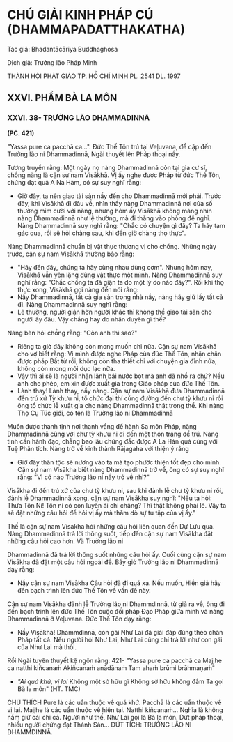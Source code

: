 # CHÚ GIẢI KINH PHÁP CÚ (DHAMMAPADATTHAKATHA)

Tác giả: Bhadantācāriya Buddhaghosa

Dịch giả: Trưởng lão Pháp Minh

THÀNH HỘI PHẬT GIÁO TP. HỒ CHÍ MINH
PL. 2541 DL. 1997

## XXVI. PHẨM BÀ LA MÔN

### XXVI. 38- TRƯỞNG LÃO DHAMMADINNĀ

**(PC. 421)**

"Yassa pure ca pacchā ca...". Đức Thế Tôn trú tại Veḷuvana, đề cập đến Trưởng lão ni
Dhammadinnā, Ngài thuyết lên Pháp thoại nầy.

Tương truyển rằng: Một ngày nọ nàng Dhammadinnā còn tại gia cư sĩ, chồng nàng là cận sự nam Visākhā. Vị ấy nghe được Pháp từ đức Thế Tôn, chứng đạt quả A Na Hàm, có sự suy nghĩ rằng:

- Giờ đây, ta nên giao tài sản nầy đến cho Dhammadinnā mới phải.
  Trước đây, khi Visākhā đi đâu về, nhìn thấy nàng Dhammadinnā nơi cửa sổ thường mỉm cười với nàng, nhưng hôm ấy Visākhā không màng nhìn nàng Dhammadinnā như lệ thường, mà đi thẳng vào phòng để nghỉ. Nàng Dhammadinnā suy nghĩ rằng: "Chắc có chuyện gì đây? Ta hãy tạm gác qua, rồi sẽ hỏi chàng sau, khi đến giờ chàng thọ thực".

Nàng Dhammadinnā chuẩn bị vật thực thương vị cho chồng. Những ngày trước, cận sự nam
Visākhā thường bảo rằng:

- "Hãy đến đây, chúng ta hãy cùng nhau dùng cơm". Nhưng hôm nay, Visākhā vẫn yên lặng dùng vật thực một mình. Nàng Dhammadinnā suy nghĩ rằng: "Chắc chồng ta đã giận ta do một lý do nào đây?". Rồi khi thọ thực xong, Visākhā gọi nàng đến nói rằng:
- Nầy Dhammadinnā, tất cả gia sản trong nhà nầy, nàng hãy giữ lấy tất cả đi.
  Nàng Dhammadinnā suy nghĩ rằng:
- Lẽ thường, người giận hờn người khác thì không thể giao tài sản cho người ấy đâu. Vậy chẳng hay do nhân duyên gì thế?

Nàng bèn hỏi chồng rằng: "Còn anh thì sao?"

- Riêng ta giờ đây không còn mong muốn chi nữa.
  Cận sự nam Visākhā cho vợ biết rằng: Vì mình được nghe Pháp của đức Thế Tôn, nhận chân được pháp Bất tử rồi, không còn tha thiết chi với chuyện gia đình nữa, không còn mong mõi dục lạc nữa.
- Vậy thì ai sẽ là người nhận lãnh bải nước bọt mà anh đã nhổ ra chứ? Nếu anh cho phép, em xin được xuất gia trong Giáo pháp của đức Thế Tôn.
- Lành thay! Lành thay, nầy nàng.
  Cận sự nam Visākhā đưa Dhammadinnā đến trú xứ Tỳ khưu ni, tổ chức đại thí cúng đường đến chư tỳ khưu ni rồi ông tổ chức lễ xuất gia cho nàng Dhammadinnā thật trọng thể. Khi nàng Thọ Cụ
  Túc giới, có tên là Trưởng lão ni Dhammadinnā

Muốn được thanh tịnh nơi thanh vắng để hành Sa môn Pháp, nàng Dhammadinnā cùng với chư tỳ khưu ni đi đến một thôn trang để trú. Nàng tinh cần hành đạo, chẳng bao lâu chứng đắc được A La
Hán quả cùng với Tuệ Phân tích. Nàng trở về kinh thành Rājagaha với thiện ý rằng

- Giờ đây thân tộc sẽ nương vào ta mà tạo phước thiện tốt đẹp cho minh.
  Cận sự nam Visākha biết nàng Dhammadinnā trở về, ông có sự suy nghĩ rằng: "Vì cớ nào
  Trưởng lão ni nầy trở về nhỉ?"

Visākha đi đến trú xứ của chư tỳ khưu ni, sau khi đảnh lễ chư tỳ khưu ni rồi, đảnh lễ
Dhammadinnā xong, cận sự nam Visākha suy nghĩ: "Nếu ta hỏi: Thưa Tôn Ni! Tôn ni có còn luyến ái chi chăng? Thì thật không phải lẽ. Vậy ta sẽ đặt những câu hỏi để hỏi vị ấy mà thăm dò sự tu tập của vị ấy."

Thế là cận sự nam Visākha hỏi những câu hỏi liên quan đến Dự Lưu quả. Nàng Dhammadinnā trả lời thông suốt, tiếp đến cận sự nam Visākha đặt những câu hỏi cao hơn. Và Trưởng lão ni

Dhammadinnā đã trả lời thông suốt những câu hỏi ấy. Cuối cùng cận sự nam Visākha đã đặt một câu hỏi ngoài đề. Bấy giờ Trưởng lão ni Dhammadinnā dạy rằng:

- Nầy cận sự nam Visākha Câu hỏi đã đi quá xa. Nếu muốn, Hiền giả hãy đến bạch trình lên đức
  Thế Tôn về vấn đề này.

Cận sự nam Visākha đảnh lễ Trưởng lão ni Dhammdinnā, từ giả ra về, ông đi đến bạch trình lên đức Thế Tôn cuộc đối pháp Đạo Pháp giữa mình và nàng Dhammadinnā ở Veḷuvana. Đức Thế Tôn dạy rằng:

- Nầy Visākha! Dhammdinnā, con gái Như Lai đã giải đáp đúng theo chân Pháp tất cả. Nếu người hỏi Như Lai, Như Lai cũng chỉ trả lời như con gái của Như Lai mà thôi.

Rồi Ngài tuyên thuyết kệ ngôn rằng: 421- "Yassa pure ca pacchā ca
Majjhe ca natthi kiñcanaṁ
Akiñcanaṁ anādānaṁ
Tam ahaṁ brūmi brāhmaṇaṁ"

- _"Ai quá khứ, vị lai_
  Không một sở hữu gì
  Không sở hữu không đắm
  Ta gọi Bà la môn" (HT. TMC)

CHÚ THÍCH
Pure là các uẩn thuộc về quá khứ.
Pacchā là các uẩn thuộc về vị lai.
Majjhe là các uẩn thuộc về hiện tại.
Natthi kiñcanaṁ... Nghĩa là không nắm giữ cái chi cả.
Người như thế, Như Lai gọi là Bà la môn.
Dứt pháp thoại, nhiều người chứng đạt Thánh Sản...
DỨT TÍCH: TRƯỞNG LÃO NI DHAMMDINNĀ.
